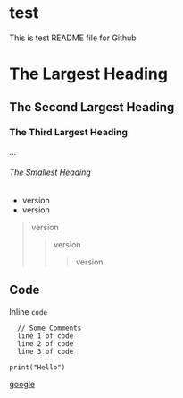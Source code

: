 # test 
This is test README file for Github

# The Largest Heading
## The Second Largest Heading
### The Third Largest Heading
...
###### The Smallest Heading

* version
* version
> version
>> version
>>> version
## Code
Inline `code`
```
  // Some Comments
  line 1 of code
  line 2 of code
  line 3 of code
```

```
print("Hello")
```
[google](https://www.google.com/)
